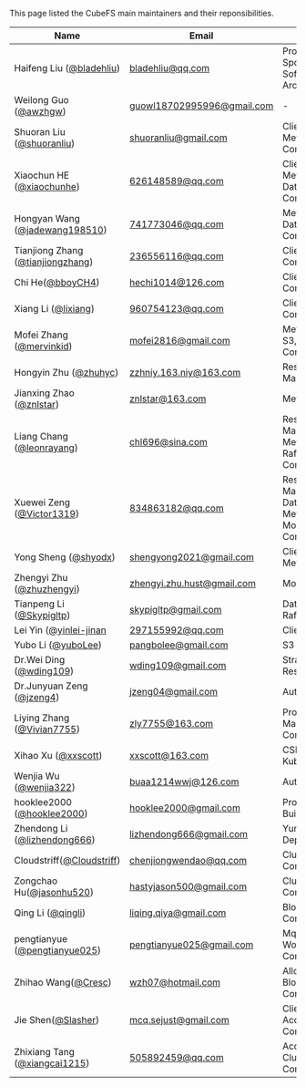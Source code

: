 This page listed the CubeFS main maintainers and their reponsibilities.

Name | Email | Duty | Organization
--------|---|---|---
Haifeng Liu ([@bladehliu](https://github.com/bladehliu))| [bladehliu@qq.com](bladehliu@qq.com) | Project Lead, Sponsor, Software Architect | -
Weilong Guo ([@awzhgw](https://github.com/awzhgw))| [guowl18702995996@gmail.com](mailto:guowl18702995996@gmail.com) | - | [JD.com](https://www.jd.com/)
Shuoran Liu ([@shuoranliu](https://github.com/shuoranliu)) | [shuoranliu@gmail.com](mailto:shuoranliu@gmail.com) | Client, SDK, Metadata, Community | [BEIKE](https://investors.ke.com/)
Xiaochun HE ([@xiaochunhe](https://github.com/xiaochunhe)) | [626148589@qq.com](mailto:626148589@qq.com) | Client, Metadata, Data Storage, Community | [OPPO](https://www.oppo.com/en/)
Hongyan Wang ([@jadewang198510](https://github.com/jadewang198510)) | [741773046@qq.com](mailto:741773046@qq.com) | Metadata, Data Storage, Community | [OPPO](https://www.oppo.com/en/)
Tianjiong Zhang ([@tianjiongzhang](https://github.com/tianjiongzhang)) | [236556116@qq.com](mailto:236556116@qq.com) | Client, Community | [OPPO](https://www.oppo.com/en/)
Chi He([@bboyCH4](https://github.com/bboyCH4)) | [hechi1014@126.com](mailto:hechi1014@126.com) | Client, Community | [OPPO](https://www.oppo.com/en/)
Xiang Li ([@lixiang](https://github.com/lixiang)) | [960754123@qq.com](mailto:960754123@qq.com) | Client, Community | [OPPO](https://www.oppo.com/en/)
Mofei Zhang ([@mervinkid](https://github.com/mervinkid)) | [mofei2816@gmail.com](mailto:mofei2816@gmail.com) | Metadata, S3, Raft, Community | [JD.com](https://www.jd.com/)
Hongyin Zhu ([@zhuhyc](https://github.com/zhuhyc)) | [zzhniy.163.niy@163.com](mailto:zzhniy.163.niy@163.com) | Resource Manager | [JD.com](https://www.jd.com/)
Jianxing Zhao ([@znlstar](https://github.com/znlstar)) | [znlstar@163.com](mailto:znlstar@163.com) | Metadata | [JD.com](https://www.jd.com/)
Liang Chang ([@leonrayang](https://github.com/leonrayang)) | [chl696@sina.com](mailto:chl696@sina.com) | Resource Manager, Metadata, Raft, Community | [OPPO](https://www.oppo.com/en/)
Xuewei Zeng ([@Victor1319](https://github.com/Victor1319)) | [834863182@qq.com](mailto:834863182@qq.com) | Resource Manager, Data Storage, Metadata, Monitor, Community | [OPPO](https://www.oppo.com/en/)
Yong Sheng ([@shyodx](https://github.com/shyodx)) | [shengyong2021@gmail.com](mailto:shengyong2021@gmail.com) | Client, SDK, Metadata | [BEIKE](https://investors.ke.com/)
Zhengyi Zhu ([@zhuzhengyi](https://github.com/wding109)) | [zhengyi.zhu.hust@gmail.com](mailto:zhengyi.zhu.hust@gmail.com) | Mointoring  | [BEIKE](https://investors.ke.com/)
Tianpeng Li ([@Skypigltp](https://github.com/skypigltp)) | [skypigltp@gmail.com](mailto:skypigltp@gmail.com) | Data Storage, Raft | [VIVO](https://www.vivo.com/)
Lei Yin ([@yinlei-jinan](https://github.com/yinlei-jinan) | [297155992@qq.com](mailto:297155992@qq.com) | Client, SDK | [JD.com](https://www.jd.com) |
Yubo Li ([@yuboLee](https://github.com/yuboLee)) | [pangbolee@gmail.com](mailto:pangbolee@gmail.com) | S3 | [JD.com](https://www.jd.com/)
Dr.Wei Ding ([@wding109](https://github.com/wding109)) | [wding109@gmail.com](mailto:wding109@gmail.com) | Strategy, Researching | [ByteDance](https://www.bytedance.com/)
Dr.Junyuan Zeng ([@jzeng4](https://github.com/jzeng4)) | [jzeng04@gmail.com](mailto:[jzeng04@gmail.com) | Authorization  | [LinkedIn](https://www.linkedin.com)
Liying Zhang ([@Vivian7755](https://github.com/Vivian7755)) | [zly7755@163.com](mailto:zly7755@163.com) | Product Management, Community  | [JD.com](https://www.jd.com/)
Xihao Xu ([@xxscott](https://github.com/xxscott)) | [xxscott@163.com](mailto:xxscott@163.com) | CSI, Kubernetes  | [JD.com](https://www.jd.com/)
Wenjia Wu ([@wenjia322](https://github.com/wenjia322)) | [buaa1214wwj@126.com](mailto:buaa1214wwj@126.com) | Authorization | [JD.com](https://www.jd.com/)
hooklee2000 ([@hooklee2000](https://github.com/hooklee2000)) | [hooklee2000@gmail.com](mailto:hooklee2000@gmail.com) | Project Building | [-](-)
Zhendong Li ([@lizhendong666](https://github.com/lizhendong666)) | [lizhendong666@gmail.com](mailto:lizhendong666@gmail.com) | Yum Deployment  | [JD.com](https://www.jd.com/)
| Cloudstriff([@Cloudstriff](https://github.com/Cloudstriff))| [chenjiongwendao@qq.com](mailto:chenjiongwendao@qq.com)| ClusterMgr, Community  | [OPPO](https://www.oppo.com/en/)|
| Zongchao Hu([@jasonhu520](https://github.com/JasonHu520))  | [hastyjason500@gmail.com](mailto:hastyjason500@gmail.com) |  ClusterMgr, Community                   | [OPPO](https://www.oppo.com/en/) |
| Qing Li ([@qingli](https://github.com/liqingqiya)) | [liqing.qiya@gmail.com](mailto:liqing.qiya@gmail.com)     | Blobnode, Community | [OPPO](https://www.oppo.com/en/) |
| pengtianyue ([@pengtianyue025](https://github.com/pengtianyue025)) | [pengtianyue025@gmail.com](pengtianyue025@gmail.com)     | Mqproxy, Worker, Community | [OPPO](https://www.oppo.com/en/) |
| Zhihao Wang([@Cresc](https://github.com/zhihao-wang))      | wzh07@hotmail.com                               | Allocator, Blobnode, Community           | [OPPO](https://www.oppo.com/en/) |
| Jie Shen([@Slasher](https://github.com/sejust))            |[mcq.sejust@gmail.com](mailto:mcq.sejust@gmail.com)| Client, Access, Cli, Community                           | [OPPO](https://www.oppo.com/en/) |
| Zhixiang Tang ([@xiangcai1215](https://github.com/xiangcai1215)) | 505892459@qq.com                                | Access, ClusterMgr, Community                     | [OPPO](https://www.oppo.com/en/) |
